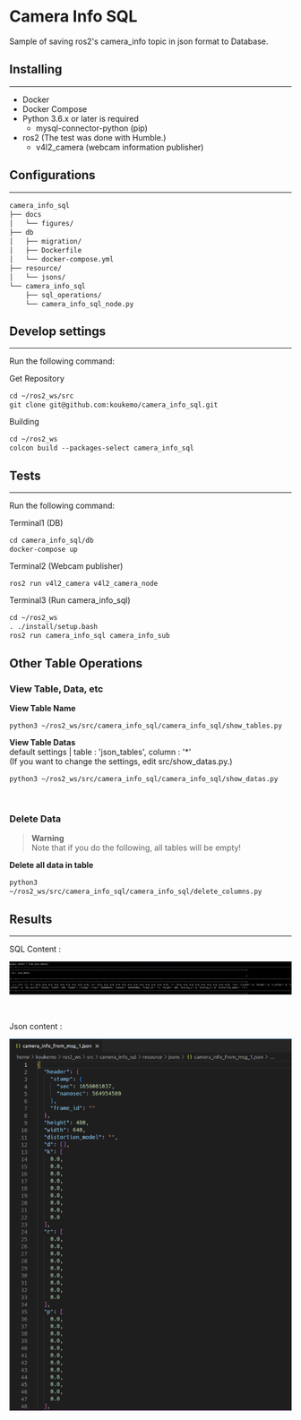 # Camera Info SQL

Sample of saving ros2's camera_info topic in json format to Database.

## Installing

---

- Docker
- Docker Compose
- Python 3.6.x or later is required
    - mysql-connector-python (pip)
- ros2 (The test was done with Humble.)
  - v4l2_camera (webcam information publisher)

## Configurations

---

```
camera_info_sql
├── docs
│   └── figures/
├── db
│   ├── migration/
│   ├── Dockerfile
│   └── docker-compose.yml
├── resource/
│   └── jsons/
└── camera_info_sql
    ├── sql_operations/
    └── camera_info_sql_node.py
```

## Develop settings

---

Run the following command:

Get Repository

```shell
cd ~/ros2_ws/src
git clone git@github.com:koukemo/camera_info_sql.git
```

Building

```shell
cd ~/ros2_ws
colcon build --packages-select camera_info_sql
```


## Tests

---

Run the following command:

Terminal1 (DB)

```shell
cd camera_info_sql/db
docker-compose up
```

Terminal2 (Webcam publisher)

```shell
ros2 run v4l2_camera v4l2_camera_node
```

Terminal3 (Run camera_info_sql)

```shell
cd ~/ros2_ws
. ./install/setup.bash
ros2 run camera_info_sql camera_info_sub
```

## Other Table Operations

### View Table, Data, etc

**View Table Name** <br>

```shell
python3 ~/ros2_ws/src/camera_info_sql/camera_info_sql/show_tables.py
```

**View Table Datas** <br>
default settings | table : 'json_tables', column : '*' <br>
(If you want to change the settings, edit src/show_datas.py.)

```shell
python3 ~/ros2_ws/src/camera_info_sql/camera_info_sql/show_datas.py
```

<br>

### Delete Data

> **Warning** <br>
> Note that if you do the following, all tables will be empty!

**Delete all data in table** <br>

```shell
python3 ~/ros2_ws/src/camera_info_sql/camera_info_sql/delete_columns.py
```

## Results

---

SQL Content : 

![SQL_content](docs/figures/camera_info_sql.png)

<br>

Json content : 

![Json_content](docs/figures/camera_info_json_from_msg.png)